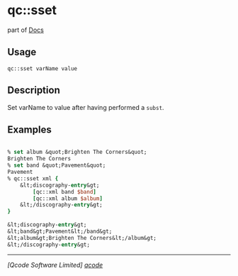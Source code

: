 qc::sset
========

part of [Docs](.)

Usage
-----
`
        qc::sset varName value
    `

Description
-----------
Set varName to value after having performed a <code>subst</code>.

Examples
--------
```tcl

% set album &quot;Brighten The Corners&quot;
Brighten The Corners
% set band &quot;Pavement&quot;
Pavement
% qc::sset xml {
    &lt;discography-entry&gt;
        [qc::xml band $band]
        [qc::xml album $album]
    &lt;/discography-entry&gt;
}
    
&lt;discography-entry&gt;
&lt;band&gt;Pavement&lt;/band&gt;
&lt;album&gt;Brighten The Corners&lt;/album&gt;
&lt;/discography-entry&gt;
```

----------------------------------
*[Qcode Software Limited] [qcode]*

[qcode]: www.qcode.co.uk "Qcode Software"